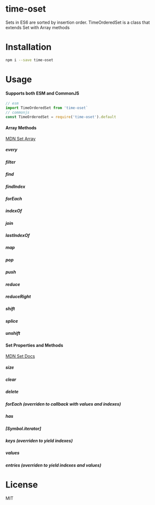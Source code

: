 # time-oset

Sets in ES6 are sorted by insertion order. TimeOrderedSet is a class that extends Set with Array methods

# Installation

```sh
npm i --save time-oset
```

# Usage

#### Supports both ESM and CommonJS

```js
// esm
import TimeOrderedSet from 'time-oset`
// commonjs
const TimeOrderedSet = require('time-oset').default
```

#### Array Methods

[MDN Set Array](https://developer.mozilla.org/en-US/docs/Web/JavaScript/Reference/Global_Objects/Array)

##### every

##### filter

##### find

##### findIndex

##### forEach

##### indexOf

##### join

##### lastIndexOf

##### map

##### pop

##### push

##### reduce

##### reduceRight

##### shift

##### splice

##### unshift

#### Set Properties and Methods

[MDN Set Docs](https://developer.mozilla.org/en-US/docs/Web/JavaScript/Reference/Global_Objects/Set)

##### size

##### clear

##### delete

##### forEach (overriden to callback with values and indexes)

##### has

##### [Symbol.iterator]

##### keys (overriden to yield indexes)

##### values

##### entries (overriden to yield indexes and values)

# License

MIT
